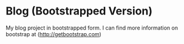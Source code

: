 # Blog (Bootstrapped Version)

My blog project in bootstrapped form. I can find more information on bootstrap at (http://getbootstrap.com)

